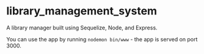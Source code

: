 # library_management_system
A library manager built using Sequelize, Node, and Express.

You can use the app by running `nodemon bin/www` - the app is served on port 3000.
